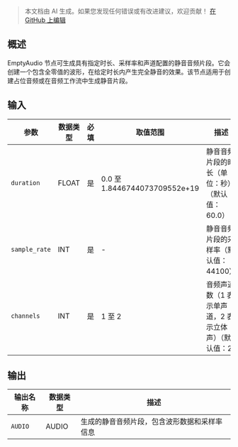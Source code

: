 > 本文档由 AI 生成。如果您发现任何错误或有改进建议，欢迎贡献！ [在 GitHub 上编辑](https://github.com/Comfy-Org/embedded-docs/blob/main/comfyui_embedded_docs/docs/EmptyAudio/zh.md)

## 概述

EmptyAudio 节点可生成具有指定时长、采样率和声道配置的静音音频片段。它会创建一个包含全零值的波形，在给定时长内产生完全静音的效果。该节点适用于创建占位音频或在音频工作流中生成静音片段。

## 输入

| 参数 | 数据类型 | 必填 | 取值范围 | 描述 |
|-----------|-----------|----------|-------|-------------|
| `duration` | FLOAT | 是 | 0.0 至 1.8446744073709552e+19 | 静音音频片段的时长（单位：秒）（默认值：60.0） |
| `sample_rate` | INT | 是 | - | 静音音频片段的采样率（默认值：44100） |
| `channels` | INT | 是 | 1 至 2 | 音频声道数（1 表示单声道，2 表示立体声）（默认值：2） |

## 输出

| 输出名称 | 数据类型 | 描述 |
|-------------|-----------|-------------|
| `AUDIO` | AUDIO | 生成的静音音频片段，包含波形数据和采样率信息 |
